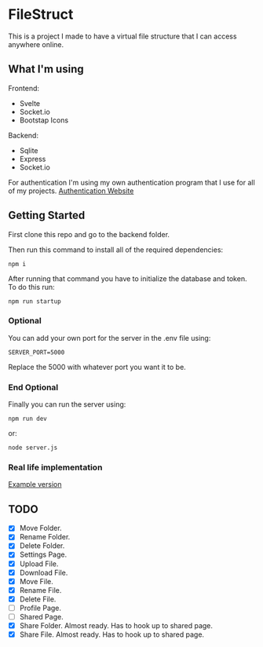 # FileStruct

This is a project I made to have a virtual file structure that I can access anywhere online.

## What I'm using

Frontend:

- Svelte
- Socket.io
- Bootstap Icons

Backend:

- Sqlite
- Express
- Socket.io

For authentication I'm using my own authentication program that I use for all of my projects.
[Authentication Website](https://auth.gruzservices.com)

## Getting Started

First clone this repo and go to the backend folder.

Then run this command to install all of the required dependencies:

```
npm i
```

After running that command you have to initialize the database and token. To do this run:

```
npm run startup
```

### Optional

You can add your own port for the server in the .env file using:

```
SERVER_PORT=5000
```

Replace the 5000 with whatever port you want it to be.

### End Optional

Finally you can run the server using:

```
npm run dev
```

or:

```
node server.js
```

### Real life implementation

[Example version](https://files.gruzservices.com)

## TODO

- [x] Move Folder.
- [x] Rename Folder.
- [x] Delete Folder.
- [x] Settings Page.
- [x] Upload File.
- [x] Download File.
- [x] Move File.
- [x] Rename File.
- [x] Delete File.
- [ ] Profile Page.
- [ ] Shared Page.
- [x] Share Folder. Almost ready. Has to hook up to shared page.
- [x] Share File. Almost ready. Has to hook up to shared page.
